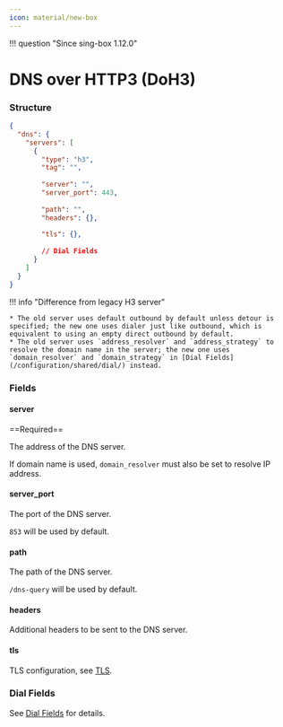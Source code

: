 ```yaml
---
icon: material/new-box
---
```


!!! question "Since sing-box 1.12.0"

# DNS over HTTP3 (DoH3)

### Structure

```json
{
  "dns": {
    "servers": [
      {
        "type": "h3",
        "tag": "",
        
        "server": "",
        "server_port": 443,
        
        "path": "",
        "headers": {},
        
        "tls": {},
        
        // Dial Fields
      }
    ]
  }
}
```

!!! info "Difference from legacy H3 server"

    * The old server uses default outbound by default unless detour is specified; the new one uses dialer just like outbound, which is equivalent to using an empty direct outbound by default.
    * The old server uses `address_resolver` and `address_strategy` to resolve the domain name in the server; the new one uses `domain_resolver` and `domain_strategy` in [Dial Fields](/configuration/shared/dial/) instead.

### Fields

#### server

==Required==

The address of the DNS server.

If domain name is used, `domain_resolver` must also be set to resolve IP address.

#### server_port

The port of the DNS server.

`853` will be used by default.

#### path

The path of the DNS server.

`/dns-query` will be used by default.

#### headers

Additional headers to be sent to the DNS server.

#### tls

TLS configuration, see [TLS](/configuration/shared/tls/#outbound).

### Dial Fields

See [Dial Fields](/configuration/shared/dial/) for details.
